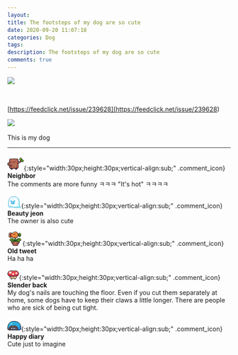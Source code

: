 ```yaml
---
layout: 
title: The footsteps of my dog ​​are so cute
date: 2020-09-20 11:07:18
categories: Dog
tags: 
description: The footsteps of my dog ​​are so cute
comments: true
---
```


![](https://blog.kakaocdn.net/dn/bJbShK/btqI27pYPuZ/KkhDCC2BzjpSJbqW9QyXAK/img.jpg)

​

[https://feedclick.net/issue/239628](<https://feedclick.net/issue/239628>)

![](https://blog.kakaocdn.net/dn/ZThKm/btqI5zTmx56/9NkmOFh7IVqD9MZPuf7M50/img.jpg)

This is my dog 

* * *

![comment](/assets/character/trunk.png){:style="width:30px;height:30px;vertical-align:sub;" .comment_icon} **Neighbor**  
The comments are more funny ㅋㅋㅋ "It's hot" ㅋㅋㅋㅋ   
  
![comment](/assets/character/ghost.png){:style="width:30px;height:30px;vertical-align:sub;" .comment_icon} **Beauty jeon**  
The owner is also cute   
  
![comment](/assets/character/plant.png){:style="width:30px;height:30px;vertical-align:sub;" .comment_icon} **Old tweet**  
Ha ha ha   
  
![comment](/assets/character/mushroom.png){:style="width:30px;height:30px;vertical-align:sub;" .comment_icon} **Slender back**  
My dog's nails are touching the floor. Even if you cut them separately at home, some dogs have to keep their claws a little longer. There are people who are sick of being cut tight.  
  
![comment](/assets/character/turtle.png){:style="width:30px;height:30px;vertical-align:sub;" .comment_icon} **Happy diary**  
Cute just to imagine   
  

